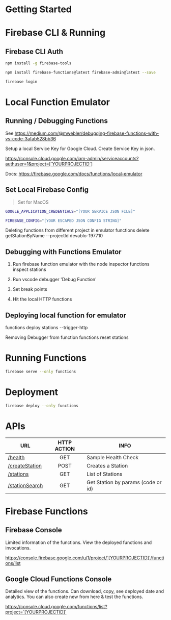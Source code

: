 # Getting Started

# Firebase CLI & Running

## Firebase CLI Auth

```sh
npm install -g firebase-tools

npm install firebase-functions@latest firebase-admin@latest --save

firebase login

```

# Local Function Emulator

## Running / Debugging Functions

See https://medium.com/@mwebler/debugging-firebase-functions-with-vs-code-3afab528bb36

Setup a local Service Key for Google Cloud. Create Service Key in json.

https://console.cloud.google.com/iam-admin/serviceaccounts?authuser=1&project=[`YOURPROJECTID`]

Docs: https://firebase.google.com/docs/functions/local-emulator

## Set Local Firebase Config

> Set for MacOS

``` sh
GOOGLE_APPLICATION_CREDENTIALS="[YOUR SERVICE JSON FILE]"

FIREBASE_CONFIG="[YOUR ESCAPED JSON CONFIG STRING]"
```

Deleting functions from different project in emulator
functions delete getStationByName --projectId devablo-197710

## Debugging with Functions Emulator

1. Run firebase function emulator with the node inspector
functions inspect stations

2. Run vscode debugger 'Debug Function'

3. Set break points

4. Hit the local HTTP functions

## Deploying local function for emulator
functions deploy stations --trigger-http

Removing Debugger from function
functions reset stations

# Running Functions

``` sh
firebase serve --only functions
```

#  Deployment

``` sh
firebase deploy --only functions
```

# APIs
| URL               | HTTP ACTION       | INFO      |
| ---               | :---:             | ---               |
| [/health]         | GET               | Sample Health Check  |
| [/createStation]  | POST              | Creates a Station  |
| [/stations]       | GET               | List of Stations  |
| [/stationSearch]       | GET               | Get Station by params (code or id)  |

[/health]: https://us-central1-reference-api-poc.cloudfunctions.net/health
[/stations]: https://us-central1-reference-api-poc.cloudfunctions.net/stations
[/createStation]: https://us-central1-reference-api-poc.cloudfunctions.net/createStation
[/stationSearch]: https://us-central1-reference-api-poc.cloudfunctions.net/stationSearch

# Firebase Functions

## Firebase Console
 
 Limited information of the functions. View the deployed functions and invocations.

 https://console.firebase.google.com/u/1/project/`[YOURPROJECTID]`/functions/list

 ## Google Cloud Functions Console

 Detailed view of the functions. Can download, copy, see deployed date and analytics. You can also create new from here & test the functions.

https://console.cloud.google.com/functions/list?project=`[YOURPROJECTID]`
